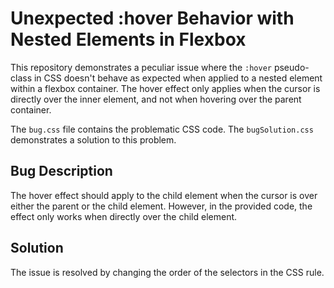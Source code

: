 # Unexpected :hover Behavior with Nested Elements in Flexbox

This repository demonstrates a peculiar issue where the `:hover` pseudo-class in CSS doesn't behave as expected when applied to a nested element within a flexbox container.  The hover effect only applies when the cursor is directly over the inner element, and not when hovering over the parent container.

The `bug.css` file contains the problematic CSS code. The `bugSolution.css` demonstrates a solution to this problem. 

## Bug Description
The hover effect should apply to the child element when the cursor is over either the parent or the child element.  However, in the provided code, the effect only works when directly over the child element.

## Solution
The issue is resolved by changing the order of the selectors in the CSS rule.